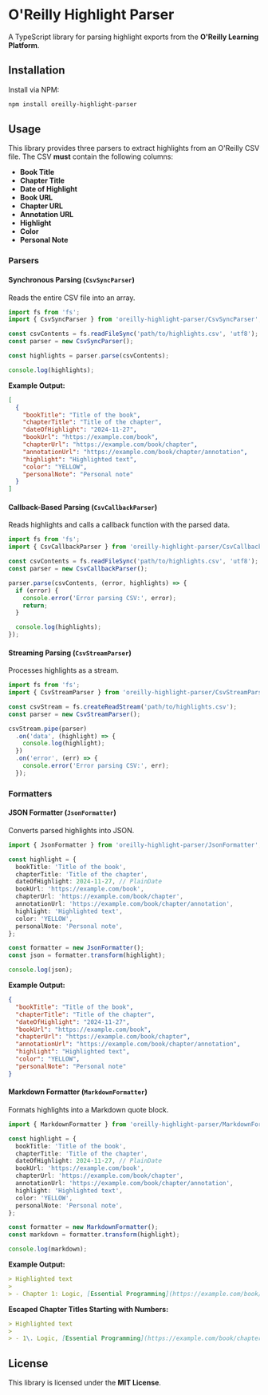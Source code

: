# O'Reilly Highlight Parser

A TypeScript library for parsing highlight exports from the **O'Reilly Learning Platform**.

## Installation

Install via NPM:

```bash
npm install oreilly-highlight-parser
```

## Usage

This library provides three parsers to extract highlights from an O'Reilly CSV file. The CSV **must** contain the following columns:

- **Book Title**
- **Chapter Title**
- **Date of Highlight**
- **Book URL**
- **Chapter URL**
- **Annotation URL**
- **Highlight**
- **Color**
- **Personal Note**

### Parsers

#### Synchronous Parsing (`CsvSyncParser`)

Reads the entire CSV file into an array.

```typescript
import fs from 'fs';
import { CsvSyncParser } from 'oreilly-highlight-parser/CsvSyncParser';

const csvContents = fs.readFileSync('path/to/highlights.csv', 'utf8');
const parser = new CsvSyncParser();

const highlights = parser.parse(csvContents);

console.log(highlights);
```

**Example Output:**
```json
[
  {
    "bookTitle": "Title of the book",
    "chapterTitle": "Title of the chapter",
    "dateOfHighlight": "2024-11-27",
    "bookUrl": "https://example.com/book",
    "chapterUrl": "https://example.com/book/chapter",
    "annotationUrl": "https://example.com/book/chapter/annotation",
    "highlight": "Highlighted text",
    "color": "YELLOW",
    "personalNote": "Personal note"
  }
]
```

#### Callback-Based Parsing (`CsvCallbackParser`)

Reads highlights and calls a callback function with the parsed data.

```typescript
import fs from 'fs';
import { CsvCallbackParser } from 'oreilly-highlight-parser/CsvCallbackParser';

const csvContents = fs.readFileSync('path/to/highlights.csv', 'utf8');
const parser = new CsvCallbackParser();

parser.parse(csvContents, (error, highlights) => {
  if (error) {
    console.error('Error parsing CSV:', error);
    return;
  }

  console.log(highlights);
});
```

#### Streaming Parsing (`CsvStreamParser`)

Processes highlights as a stream.

```typescript
import fs from 'fs';
import { CsvStreamParser } from 'oreilly-highlight-parser/CsvStreamParser';

const csvStream = fs.createReadStream('path/to/highlights.csv');
const parser = new CsvStreamParser();

csvStream.pipe(parser)
  .on('data', (highlight) => {
    console.log(highlight);
  })
  .on('error', (err) => {
    console.error('Error parsing CSV:', err);
  });
```

### Formatters

#### JSON Formatter (`JsonFormatter`)

Converts parsed highlights into JSON.

```typescript
import { JsonFormatter } from 'oreilly-highlight-parser/JsonFormatter';

const highlight = {
  bookTitle: 'Title of the book',
  chapterTitle: 'Title of the chapter',
  dateOfHighlight: 2024-11-27, // PlainDate
  bookUrl: 'https://example.com/book',
  chapterUrl: 'https://example.com/book/chapter',
  annotationUrl: 'https://example.com/book/chapter/annotation',
  highlight: 'Highlighted text',
  color: 'YELLOW',
  personalNote: 'Personal note',
};

const formatter = new JsonFormatter();
const json = formatter.transform(highlight);

console.log(json);
```

**Example Output:**
```json
{
  "bookTitle": "Title of the book",
  "chapterTitle": "Title of the chapter",
  "dateOfHighlight": "2024-11-27",
  "bookUrl": "https://example.com/book",
  "chapterUrl": "https://example.com/book/chapter",
  "annotationUrl": "https://example.com/book/chapter/annotation",
  "highlight": "Highlighted text",
  "color": "YELLOW",
  "personalNote": "Personal note"
}
```

#### Markdown Formatter (`MarkdownFormatter`)

Formats highlights into a Markdown quote block.

```typescript
import { MarkdownFormatter } from 'oreilly-highlight-parser/MarkdownFormatter';

const highlight = {
  bookTitle: 'Title of the book',
  chapterTitle: 'Title of the chapter',
  dateOfHighlight: 2024-11-27, // PlainDate
  bookUrl: 'https://example.com/book',
  chapterUrl: 'https://example.com/book/chapter',
  annotationUrl: 'https://example.com/book/chapter/annotation',
  highlight: 'Highlighted text',
  color: 'YELLOW',
  personalNote: 'Personal note',
};

const formatter = new MarkdownFormatter();
const markdown = formatter.transform(highlight);

console.log(markdown);
```

**Example Output:**

```markdown
> Highlighted text
>
> - Chapter 1: Logic, [Essential Programming](https://example.com/book/chapter1#section)
```
**Escaped Chapter Titles Starting with Numbers:**

```markdown
> Highlighted text
>
> - 1\. Logic, [Essential Programming](https://example.com/book/chapter1#section)
```

## License

This library is licensed under the **MIT License**.
